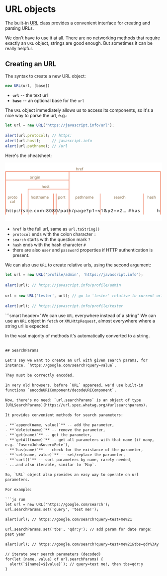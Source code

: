 
# URL objects

The built-in [URL](https://url.spec.whatwg.org/#api) class provides a convenient interface for creating and parsing URLs.

We don't have to use it at all. There are no networking methods that require exactly an `URL` object, strings are good enough. But sometimes it can be really helpful.

## Creating an URL

The syntax to create a new URL object:

```js
new URL(url, [base])
```

- **`url`** -- the text url
- **`base`** -- an optional base for the `url`

The `URL` object immediately allows us to access its components, so it's a nice way to parse the url, e.g.:

```js run
let url = new URL('https://javascript.info/url');

alert(url.protocol); // https:
alert(url.host);     // javascript.info
alert(url.pathname); // /url
```

Here's the cheatsheet:

![](url-object.svg)

- `href` is the full url, same as `url.toString()`
- `protocol` ends with the colon character `:`
- `search` starts with the question mark `?`
- `hash` ends with the hash character `#`
- there are also `user` and `password` properties if HTTP authentication is present.

We can also use `URL` to create relative urls, using the second argument:

```js run
let url = new URL('profile/admin', 'https://javascript.info');

alert(url); // https://javascript.info/profile/admin

url = new URL('tester', url); // go to 'tester' relative to current url path

alert(url); // https://javascript.info/profile/tester
```

```smart header="We can use `URL` everywhere instead of a string"
We can use an `URL` object in `fetch` or `XMLHttpRequest`, almost everywhere where a string url is expected.

In the vast majority of methods it's automatically converted to a string.
```

## SearchParams

Let's say we want to create an url with given search params, for instance, `https://google.com/search?query=value`.

They must be correctly encoded.

In very old browsers, before `URL` apparead, we'd use built-in functions `encodeURIComponent/decodeURIComponent`.

Now, there's no need: `url.searchParams` is an object of type [URLSearchParams](https://url.spec.whatwg.org/#urlsearchparams).

It provides convenient methods for search parameters:

- **`append(name, value)`** -- add the parameter,
- **`delete(name)`** -- remove the parameter,
- **`get(name)`** -- get the parameter,
- **`getAll(name)`** -- get all parameters with that name (if many, e.g. `?user=John&user=Pete`),
- **`has(name)`** -- check for the existance of the parameter,
- **`set(name, value)`** -- set/replace the parameter,
- **`sort()`** -- sort parameters by name, rarely needed,
- ...and also iterable, similar to `Map`.

So, `URL` object also provides an easy way to operate on url parameters.

For example:

```js run
let url = new URL('https://google.com/search');
url.searchParams.set('query', 'test me!');

alert(url); // https://google.com/search?query=test+me%21

url.searchParams.set('tbs', 'qdr:y'); // add param for date range: past year

alert(url); // https://google.com/search?query=test+me%21&tbs=qdr%3Ay

// iterate over search parameters (decoded)
for(let [name, value] of url.searchParams) {
  alert(`${name}=${value}`); // query=test me!, then tbs=qdr:y
}
```
